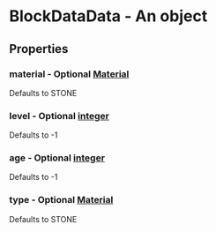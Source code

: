 

# BlockDataData - An object



## Properties



### material - Optional [Material](Material)



Defaults to STONE



### level - Optional [integer](integer)



Defaults to -1



### age - Optional [integer](integer)



Defaults to -1



### type - Optional [Material](Material)



Defaults to STONE

